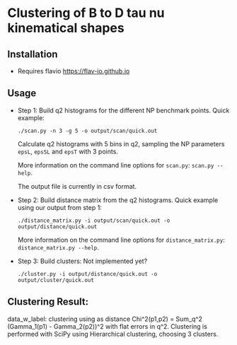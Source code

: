 # Clustering of B to D tau nu kinematical shapes

## Installation

* Requires flavio https://flav-io.github.io

## Usage

*   Step 1: Build q2 histograms for the different NP benchmark points.
    Quick example:
        
        ./scan.py -n 3 -g 5 -o output/scan/quick.out

    Calculate q2 histograms with 5 bins in q2, sampling the NP parameters
    ``epsL``, ``epsSL`` and ``epsT`` with 3 points. 
    
    More information on the command line options for ``scan.py``:
    ``scan.py --help``.
    
    The output file is currently in csv format.
    
*   Step 2: Build distance matrix from the q2 histograms.
    Quick example using our output from step 1:
    
        ./distance_matrix.py -i output/scan/quick.out -o output/distance/quick.out
      
    More information on the command line options for ``distance_matrix.py``:
    ``distance_matrix.py --help``. 
    
*   Step 3: Build clusters: Not implemented yet?

        ./cluster.py -i output/distance/quick.out -o output/cluster/quick.out
       
## Clustering Result: 

data_w_label: clustering using as distance Chi^2(p1,p2) =  Sum_q^2 (Gamma_1(p1) - Gamma_2(p2))^2 with flat errors in q^2.  Clustering is performed with SciPy using Hierarchical clustering, choosing 3 clusters.
